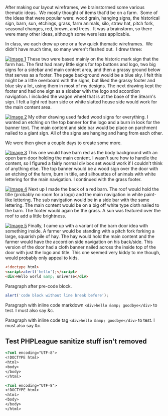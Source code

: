 After making our layout wireframes, we brainstormed some various thematic ideas.  We mostly thought of items that'd be on a farm.  Some of the ideas that were popular were: wood grain, hanging signs, the historical sign, barn, sun, etchings, grass, farm animals, silo, straw hat, pitch fork, seasonal changes, red, brown, and trees.  It was a brainstorm, so there were many other ideas, although some were less applicable.

In class, we each drew up one or a few quick thematic wireframes.  We didn't have much time, so many weren't fleshed out.  I drew three:

<!--more-->

[![Image 1](/image1.jpg "Image 1")](/image1.jpg) These two were based mainly on the historic mark sign that the farm has.  The first had many little signs for top buttons and logo, two big signs for a sidebar and main content area, and then a grassy ground below that serves as a footer.  The page background would be a blue sky.  I felt this might be a little overboard with the signs, but liked the grassy footer and blue sky a lot, using them in most of my designs.  The next drawing kept the footer and had one sign as a sidebar with the logo and accordion navigation.  I included the wagon wheel that is at the base of the Stearn's sign.  I felt a light red barn side or white slatted house side would work for the main content area.

[![Image 2](/image2.jpg "Image 2")](/image2.jpg) My other drawing used faded wood signs for everything.  I wanted an etching on the top banner for the logo and a burn in look for the banner text.  The main content and side bar would be place on parchment nailed to a giant sign.  All of the signs are hanging and hang from each other.

We were then given a couple days to create some more.

[![Image 3](/image3.jpg "Image 3")](/image3.jpg) This one would have barn red as the body background with an open barn door holding the main content.  I wasn't sure how to handle the content, so I figured a fairly normal div box set would work if I couldn't think of anything else.  The top banner would be a wood sign over the door with an etching of the farm, burn in title, and silhouettes of animals with white lettering for the main navigation.  I continued with the grass footer.

[![Image 4](/image4.jpg "Image 4")](/image4.jpg) Next up I made the back of a red barn.  The roof would hold the title (probably no room for a logo) and the main navigation in white paint-like lettering.  The sub navigation would be in a side bar with the same lettering.  The main content would be on a big off white type cloth nailed to the barn.  The footer would again be the grass.  A sun was featured over the roof to add a little brightness.

[![Image 5](/image5.jpg "Image 5")](/image5.jpg) Finally, I came up with a variant of the barn door idea with something inside.  A farmer would be standing with a pitch fork forking a large, squarish pile of hay.  The hay would hold the main content and the farmer would have the accordion side navigation on his back/side.  This version of the door had a cloth banner nailed across the inside top of the door with just the logo and title.  This one seemed very kiddy to me though, would probably only appeal to kids.

``` html
<!doctype html>
<script>alert('hello');</script>
<div>Hello world &amp; universe</div>
```

Paragraph after pre-code block.

``` js
alert('code block without line break before');
```

Paragraph with inline code markdown `<div>hello &amp; goodbye</div>` to test.  I must also say &c.

Paragraph with inline code tag `<div>hello &amp; goodbye</div>` to test.  I must also say &c.

Test PHPLeague sanitize stuff isn't removed
-----

``` html
<?xml encoding="UTF-8">
<!DOCTYPE html>
<html>
<body>
</body>
</html>
```

``` html
<?xml encoding="UTF-8">
<!DOCTYPE html>
<html>
<body>
</body>
</html>
```
